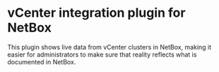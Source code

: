 # vCenter integration plugin for NetBox

This plugin shows live data from vCenter clusters in NetBox, making it easier for administrators to make sure that reality reflects what is documented in NetBox.
